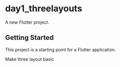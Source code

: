 # day1_threelayouts

A new Flutter project.

## Getting Started

This project is a starting point for a Flutter application.

Make three layout basic
